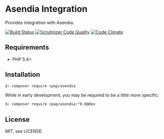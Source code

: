 Asendia Integration
===================

Provides integration with Asendia.

[![Build Status](https://travis-ci.org/cpapdotcom/asendia.svg?branch=master)](https://travis-ci.org/cpapdotcom/asendia)
[![Scrutinizer Code Quality](https://scrutinizer-ci.com/g/cpapdotcom/asendia/badges/quality-score.png?b=master)](https://scrutinizer-ci.com/g/cpapdotcom/asendia/?branch=master)
[![Code Climate](https://codeclimate.com/github/cpapdotcom/asendia/badges/gpa.svg)](https://codeclimate.com/github/cpapdotcom/asendia)


Requirements
------------

 * PHP 5.4+


Installation
------------

```bash
$> composer require cpap/asendia
```

While in early development, you may be required to be a little more specific:

```bash
$> composer require cpap/asendia:^0.0@dev
```


License
-------

MIT, see LICENSE.
